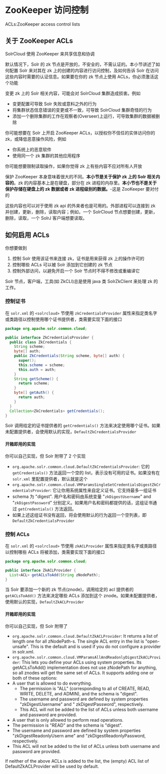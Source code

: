 # ZooKeeper 访问控制

ACLs:ZooKeeper access control lists 

## 关于 ZooKeeper ACLs

SolrCloud 使用 ZooKeeper 来共享信息和协调

默认情况下，Solr 的 zk 节点是开放的，不安全的，不需认证的。本小节讲述了如何配置 Solr 来对其在 zk 上的创建的内容进行访问控制，及如何告诉 Solr 在访问这些内容时需要的认证信息。如果要在你的 zk 节点上使用 ACLs，你必须激活这个功能

变更 zk 上的 Solr 相关内容，可能会对 SolrCloud 集群造成损害。例如

* 变更配置可导致 Solr 失败或意料之外的行为
* 将集群状态信息错误的变更或不一致，可导致 SolrCloud 集群奇怪的行为
* 添加一个删除集群的工作在观察者(Overseer)上运行，可导致集群的数据被删除

你可能想要在 Solr 上开启 ZooKeeper ACLs，以授权你不信任的实体访问你的 zk，或降低恶意操作风险，例如

* 你系统上的恶意软件
* 使用同一个 zk 集群的其他应用程序

你可能想要限制读取操作，如果你觉得 zk 上有些内容不应对所有人开放

保护 ZooKeeper 本身意味着很大的不同。**本小节是关于保护 zk 上的 Solr 相关内容的**。zk 的内容基本上是在硬盘，部分在 zk 进程的内存里。**本小节也不是关于保护存储在硬盘上的 zk 数据或者 zk 进程级别的数据。**-这是 ZooKeeper 要对付的

这些内容也可以对于使用 zk api 的外来者也是可用的。外部进程可以连接到 zk 并创建，更新，删除，读取内容；例如，一个 SolrCloud 节点想要创建，更新，删除，读取，一个 SolrJ 客户端想要读取。

## 如何启用 ACLs

你想要做到

1. 控制 Solr 使用该证书来连接 zk，证书是用来获得 zk 上的操作许可的
2. 控制哪些 ACLs 可以被 Solr 添加到它创建的 zk 节点
3. 控制外部访问，以避免开启一个 Solr 节点时不得不修改或重编译它

Solr 节点，客户端，工具(如 ZkCLI)总是使用 java 类 SolrZkClient 来处理 zk 的工作。

### 控制证书

在 `solr.xml` 的 `<solrcloud>` 节使用 `zkCredentialsProvider` 属性来指定类名字或类路径以控制使用哪个证书提供者，类需要实现下面的接口

```java
package org.apache.solr.common.cloud;

public interface ZkCredentialsProvider {
  public class ZkCredentials {
    String scheme;
    byte[] auth;
    public ZkCredentials(String scheme, byte[] auth) {
      super();
      this.scheme = scheme;
      this.auth = auth;
    }
    String getScheme() {
      return scheme;
    }
    byte[] getAuth() {
      return auth;
    }
  }
  Collection<ZkCredentials> getCredentials();
}
```

Solr 调用给定的证书提供者的 `getCredentials()` 方法来决定使用哪个证书。如果未配置提供者，会使用默认的实现，`DefaultZkCredentialsProvider` 

#### 开箱即用的实现

你可以自己实现，但 Solr 附带了 2 个实现

* `org.apache.solr.common.cloud.DefaultZkCredentialsProvider`: 它的 `getCredentials()` 方法返回一个空的 list，表示没有可用的证书。如果没有在 `solr.xml` 里配置提供者，默认就是这个
* `org.apache.solr.common.cloud.VMParamsSingleSetCredentialsDigestZkCredentialsProvider`: 它让你用系统属性来自定义证书。它支持最多一组证书
 * schema 为 "digest". 用户名和密码由系统变量 "`zkDigestUsername`" and "`zkDigestPassword`" 分别定义。如果用户名和密码都提供的话，这组证书通过 `getCredentials()` 方法返回。
 * 如果上述这组证书没有返回，将会使用默认的行为返回一个空列表，即 `DefaultZkCredentialsProvider`

### 控制 ACLs

在 `solr.xml` 的 `<solrcloud>` 节使用 `zkACLProvider` 属性来指定类名字或类路径以控制哪些 ACLs 将被添加，类需要实现下面的接口

```java
package org.apache.solr.common.cloud;

public interface ZkACLProvider {
  List<ACL> getACLsToAdd(String zNodePath);
}
```

当 Solr 要添加一个新的 zk 节点(znode)，调用给定的 acl 提供者的 `getACLsToAdd()` 方法来决定哪些 ACLs 添加到这个 znode。如果未配置提供者，使用默认的实现，`DefaultZkACLProvider`

#### 开箱即用的实现

你可以自己实现，但 Solr 附带了

* `org.apache.solr.common.cloud.DefaultZkACLProvider`: It returns a list of length one for all zNodePath-s. The single ACL entry in the list is "open-unsafe". This is the default and is used if you do not configure a provider in solr.xml.
* `org.apache.solr.common.cloud.VMParamsAllAndReadonlyDigestZkACLProvider`: This lets you define your ACLs using system properties. Its getACLsToAdd() implementation does not use zNodePath for anything, so all znodes will get the same set of ACLs. It supports adding one or both of these
options:
 * A user that is allowed to do everything. 
   * The permission is "ALL" (corresponding to all of CREATE, READ, WRITE, DELETE, and ADMIN), and the schema is "digest". 
   * The username and password are defined by system properties "zkDigestUsername" and "
zkDigestPassword", respectively. 
   * This ACL will not be added to the list of ACLs unless both username and password are provided.
  * A user that is only allowed to perform read operations. 
   * The permission is "READ" and the schema is "digest". 
   * The username and password are defined by system properties "zkDigestReadonlyUsern
ame" and "zkDigestReadonlyPassword, respectively. 
   * This ACL will not be added to the list of ACLs unless both username and password are provided.
      
   If neither of the above ACLs is added to the list, the (empty) ACL list of DefaultZkACLProvider will be used by default.
   
   